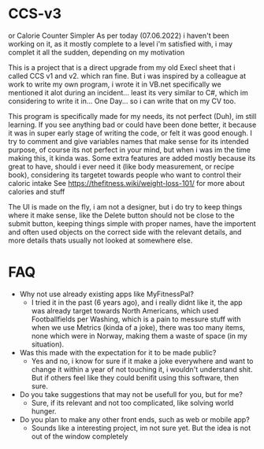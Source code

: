 # CCS-v3
or Calorie Counter Simpler
As per today (07.06.2022) i haven't been working on it, as it mostly complete to a level i'm satisfied with, i may complet it all the sudden, depending on my motivation

This is a project that is a direct upgrade from my old Execl sheet that i called CCS v1 and v2. which ran fine.
But i was inspired by a colleague at work to write my own program, i wrote it in VB.net specifically we mentioned it alot during an incident... least its very similar to C#, which im considering to write it in... One Day... so i can write that on my CV too.

This program is specifically made for my needs, its not perfect (Duh), im still learning. If you see anything bad or could have been done better, it because it was in super early stage of writing the code, or felt it was good enough.
I try to comment and give variables names that make sense for its intended purpose, of course its not perfect in your mind, but when i was im the time making this, it kinda was.
Some extra features are added mostly because its great to have, should i ever need it (like body measurement, or recipe book), considering its targetet towards people who want to control their caloric intake
See https://thefitness.wiki/weight-loss-101/ for more about calories and stuff

The UI is made on the fly, i am not a designer, but i do try to keep things where it make sense, like the Delete button should not be close to the submit button, keeping things simple with proper names, have the importent and often used objects on the correct side with the relevant details, and more details thats usually not looked at somewhere else.


# FAQ
- Why not use already existing apps like MyFitnessPal?
  - I tried it in the past (6 years ago), and i really didnt like it, the app was already target towards North Americans, which used Footballfields per Washing, which is a pain to messure stuff with when we use Metrics (kinda of a joke), there was too many items, none which were in Norway, making them a waste of space (in my situation).
- Was this made with the expectation for it to be made public?
  - Yes and no, i know for sure if it make a joke everywhere and want to change it within a year of not touching it, i wouldn't understand shit. But if others feel like they could benifit using this software, then sure.
- Do you take suggestions that may not be usefull for you, but for me?
  - Sure, if its relevant and not too complicated, like solving world hunger.
- Do you plan to make any other front ends, such as web or mobile app?
  - Sounds like a interesting project, im not sure yet. But the idea is not out of the window completely

